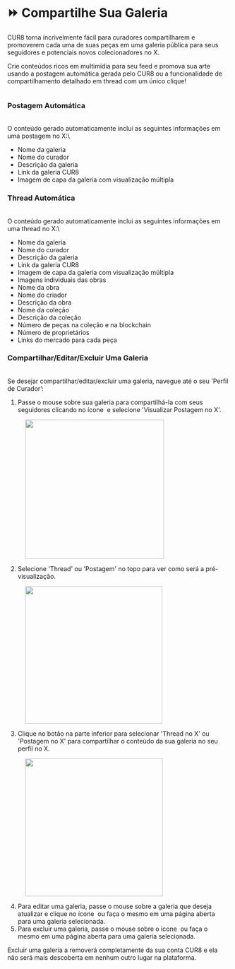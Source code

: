 # ⏩ Compartilhe Sua Galeria

CUR8 torna incrivelmente fácil para curadores compartilharem e promoverem cada uma de suas peças em uma galeria pública para seus seguidores e potenciais novos colecionadores no X.

Crie conteúdos ricos em multimídia para seu feed e promova sua arte usando a postagem automática gerada pelo CUR8 ou a funcionalidade de compartilhamento detalhado em thread com um único clique!\
&#x20;

<figure><img src="../../.gitbook/assets/Untitled design.gif" alt=""><figcaption></figcaption></figure>

### Postagem Automática

\
O conteúdo gerado automaticamente inclui as seguintes informações em uma postagem no X:\


* Nome da galeria
* Nome do curador
* Descrição da galeria
* Link da galeria CUR8
* Imagem de capa da galeria com visualização múltipla

### Thread Automática

\
O conteúdo gerado automaticamente inclui as seguintes informações em uma thread no X:\


* Nome da galeria
* Nome do curador
* Descrição da galeria
* Link da galeria CUR8
* Imagem de capa da galeria com visualização múltipla
* Imagens individuais das obras
* Nome da obra
* Nome do criador
* Descrição da obra
* Nome da coleção
* Descrição da coleção
* Número de peças na coleção e na blockchain
* Número de proprietários&#x20;
* Links do mercado para cada peça

### Compartilhar/Editar/Excluir Uma Galeria

\
Se desejar compartilhar/editar/excluir uma galeria, navegue até o seu 'Perfil de Curador’:

1. Passe o mouse sobre sua galeria para compartilhá-la com seus seguidores clicando no ícone <img src="../../.gitbook/assets/Screenshot 2024-07-10 at 15.26.24.png" alt="" data-size="line"> e selecione 'Visualizar Postagem no X'.&#x20;

<figure><img src="../../.gitbook/assets/Screenshot 2025-04-02 at 10.21.41.png" alt="" width="315"><figcaption></figcaption></figure>

2. Selecione 'Thread' ou 'Postagem' no topo para ver como será a pré-visualização.

<figure><img src="../../.gitbook/assets/Screenshot 2025-04-02 at 10.30.56.png" alt="" width="311"><figcaption></figcaption></figure>

3. Clique no botão na parte inferior para selecionar 'Thread no X' ou 'Postagem no X' para compartilhar o conteúdo da sua galeria no seu perfil no X.

<figure><img src="../../.gitbook/assets/Screenshot 2025-04-02 at 10.32.57.png" alt="" width="312"><figcaption></figcaption></figure>

4. Para editar uma galeria, passe o mouse sobre a galeria que deseja atualizar e clique no ícone <img src="../../.gitbook/assets/Screenshot 2024-04-12 at 11.39.40.png" alt="" data-size="line"> ou faça o mesmo em uma página aberta para uma galeria selecionada.
5. Para excluir uma galeria, passe o mouse sobre o ícone <img src="../../.gitbook/assets/Screenshot 2024-04-12 at 11.40.39.png" alt="" data-size="line"> ou faça o mesmo em uma página aberta para uma galeria selecionada.

Excluir uma galeria a removerá completamente da sua conta CUR8 e ela não será mais descoberta em nenhum outro lugar na plataforma.
